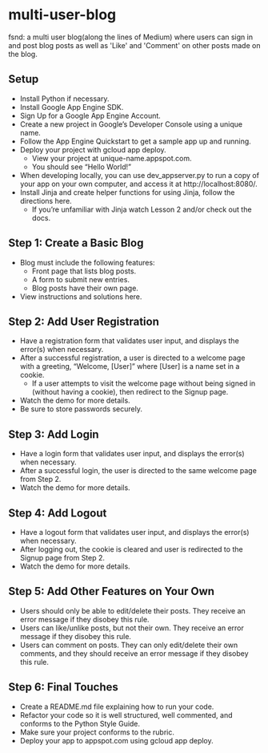 # multi-user-blog

fsnd: a multi user blog(along the lines of Medium) where users can sign in and post blog posts as well as 'Like' and 'Comment' on other posts made on the blog.

## Setup
- Install Python if necessary.
- Install Google App Engine SDK.
- Sign Up for a Google App Engine Account.
- Create a new project in Google’s Developer Console using a unique name.
- Follow the App Engine Quickstart to get a sample app up and running.
- Deploy your project with gcloud app deploy.
  - View your project at unique-name.appspot.com.
  - You should see “Hello World!”
- When developing locally, you can use dev_appserver.py to run a copy of your app on your own computer, and access it at http://localhost:8080/.
- Install Jinja and create helper functions for using Jinja, follow the directions here.
  - If you’re unfamiliar with Jinja watch Lesson 2 and/or check out the docs.

## Step 1: Create a Basic Blog
- Blog must include the following features:
  - Front page that lists blog posts.
  - A form to submit new entries.
  - Blog posts have their own page.
- View instructions and solutions here.

## Step 2: Add User Registration
- Have a registration form that validates user input, and displays the error(s) when necessary.
- After a successful registration, a user is directed to a welcome page with a greeting, “Welcome, [User]” where [User] is a name set in a cookie.
  - If a user attempts to visit the welcome page without being signed in (without having a cookie), then redirect to the Signup page.
- Watch the demo for more details.
- Be sure to store passwords securely.

## Step 3: Add Login
- Have a login form that validates user input, and displays the error(s) when necessary.
- After a successful login, the user is directed to the same welcome page from Step 2.
- Watch the demo for more details.

## Step 4: Add Logout
- Have a logout form that validates user input, and displays the error(s) when necessary.
- After logging out, the cookie is cleared and user is redirected to the Signup page from Step 2.
- Watch the demo for more details.

## Step 5: Add Other Features on Your Own
- Users should only be able to edit/delete their posts. They receive an error message if they disobey this rule.
- Users can like/unlike posts, but not their own. They receive an error message if they disobey this rule.
- Users can comment on posts. They can only edit/delete their own comments, and they should receive an error message if they disobey this rule.

## Step 6: Final Touches
- Create a README.md file explaining how to run your code.
- Refactor your code so it is well structured, well commented, and conforms to the Python Style Guide.
- Make sure your project conforms to the rubric.
- Deploy your app to appspot.com using gcloud app deploy.
